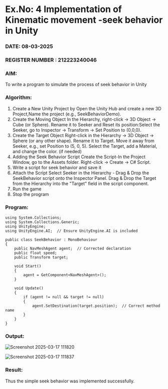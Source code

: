 # Ex.No: 4  Implementation of Kinematic movement -seek behavior in Unity
### DATE: 08-03-2025                                                                           
### REGISTER NUMBER : 212223240046
### AIM: 
To write a program to simulate the process of seek behavior in Unity 
### Algorithm:
1. Create a New Unity Project by Open the  Unity Hub and create a new 3D Project,Name the project (e.g., SeekBehaviorDemo).
2. Create the Moving Object
   In the Hierarchy, right-click → 3D Object → Cube (or Sphere).
   Rename it to Seeker and Reset its position:Select the Seeker, go to Inspector → Transform → Set Position to (0,0,0).
3. Create the Target Object
   Right-click in the Hierarchy → 3D Object → Sphere (or any other shape).
   Rename it to Target. Move it away from Seeker, e.g., set Position to (5, 0, 5).
   Select the Target, add a Material, and change the color. (if needed) 
4. Adding the Seek Behavior Script
   Create the Script-In the Project Window, go to the Assets folder.
   Right-click → Create → C# Script.
5. Write a script for seek behavior and save it
6. Attach the Script
   Select Seeker in the Hierarchy - Drag & Drop the SeekBehavior script onto the Inspector Panel.
   Drag & Drop the Target from the Hierarchy into the "Target" field in the script component.
12. Run the game 
13. Stop the program
    
### Program:
```
using System.Collections;
using System.Collections.Generic;
using UnityEngine;
using UnityEngine.AI;  // Ensure UnityEngine.AI is included

public class SeekBehavior : MonoBehaviour
{
    public NavMeshAgent agent;  // Corrected declaration
    public float speed;
    public Transform target;

    void Start()
    {
        agent = GetComponent<NavMeshAgent>();
    }

    void Update()
    {
        if (agent != null && target != null)  
        {
            agent.SetDestination(target.position);  // Correct method name
        }
    }
}

```
### Output:
![Screenshot 2025-03-17 111820](https://github.com/user-attachments/assets/2a85f209-c4b3-4d47-8cb8-0dcde0c46985)

![Screenshot 2025-03-17 111837](https://github.com/user-attachments/assets/ce1af74d-2c1b-40fb-984d-f8857c510a1e)

### Result:
Thus the simple seek behavior was implemented successfully.
